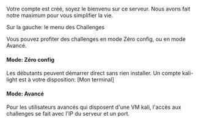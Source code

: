Votre compte est créé, soyez le bienvenu sur ce serveur.
Nous avons fait notre maximum pour vous simplifier la vie.

Sur la gauche: le menu des Challenges 


Vous pouvez profiter des challenges en mode Zéro config, ou en mode Avancé.

#### Mode: Zéro config
Les débutants peuvent démarrer direct sans rien installer. Un compte kali-light est à votre disposition: [Mon terminal]

#### Mode: Avancé
Pour les utilisateurs avancés qui disposent d'une VM kali, l'accès aux challenges se fait avec l'IP du serveur et un port.




